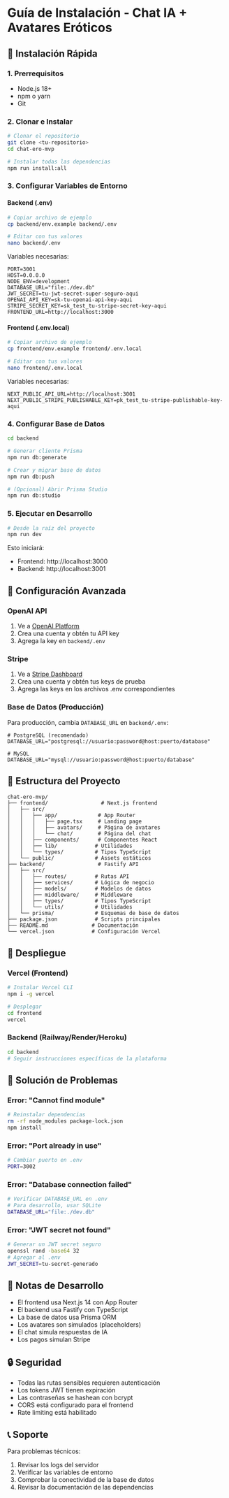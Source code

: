 # Guía de Instalación - Chat IA + Avatares Eróticos

## 🚀 Instalación Rápida

### 1. Prerrequisitos
- Node.js 18+ 
- npm o yarn
- Git

### 2. Clonar e Instalar
```bash
# Clonar el repositorio
git clone <tu-repositorio>
cd chat-ero-mvp

# Instalar todas las dependencias
npm run install:all
```

### 3. Configurar Variables de Entorno

#### Backend (.env)
```bash
# Copiar archivo de ejemplo
cp backend/env.example backend/.env

# Editar con tus valores
nano backend/.env
```

Variables necesarias:
```env
PORT=3001
HOST=0.0.0.0
NODE_ENV=development
DATABASE_URL="file:./dev.db"
JWT_SECRET=tu-jwt-secret-super-seguro-aqui
OPENAI_API_KEY=sk-tu-openai-api-key-aqui
STRIPE_SECRET_KEY=sk_test_tu-stripe-secret-key-aqui
FRONTEND_URL=http://localhost:3000
```

#### Frontend (.env.local)
```bash
# Copiar archivo de ejemplo
cp frontend/env.example frontend/.env.local

# Editar con tus valores
nano frontend/.env.local
```

Variables necesarias:
```env
NEXT_PUBLIC_API_URL=http://localhost:3001
NEXT_PUBLIC_STRIPE_PUBLISHABLE_KEY=pk_test_tu-stripe-publishable-key-aqui
```

### 4. Configurar Base de Datos
```bash
cd backend

# Generar cliente Prisma
npm run db:generate

# Crear y migrar base de datos
npm run db:push

# (Opcional) Abrir Prisma Studio
npm run db:studio
```

### 5. Ejecutar en Desarrollo
```bash
# Desde la raíz del proyecto
npm run dev
```

Esto iniciará:
- Frontend: http://localhost:3000
- Backend: http://localhost:3001

## 🔧 Configuración Avanzada

### OpenAI API
1. Ve a [OpenAI Platform](https://platform.openai.com/)
2. Crea una cuenta y obtén tu API key
3. Agrega la key en `backend/.env`

### Stripe
1. Ve a [Stripe Dashboard](https://dashboard.stripe.com/)
2. Crea una cuenta y obtén tus keys de prueba
3. Agrega las keys en los archivos .env correspondientes

### Base de Datos (Producción)
Para producción, cambia `DATABASE_URL` en `backend/.env`:
```env
# PostgreSQL (recomendado)
DATABASE_URL="postgresql://usuario:password@host:puerto/database"

# MySQL
DATABASE_URL="mysql://usuario:password@host:puerto/database"
```

## 📁 Estructura del Proyecto

```
chat-ero-mvp/
├── frontend/                 # Next.js frontend
│   ├── src/
│   │   ├── app/             # App Router
│   │   │   ├── page.tsx     # Landing page
│   │   │   ├── avatars/     # Página de avatares
│   │   │   └── chat/        # Página del chat
│   │   ├── components/      # Componentes React
│   │   ├── lib/            # Utilidades
│   │   └── types/          # Tipos TypeScript
│   └── public/             # Assets estáticos
├── backend/                 # Fastify API
│   ├── src/
│   │   ├── routes/         # Rutas API
│   │   ├── services/       # Lógica de negocio
│   │   ├── models/         # Modelos de datos
│   │   ├── middleware/     # Middleware
│   │   ├── types/          # Tipos TypeScript
│   │   └── utils/          # Utilidades
│   └── prisma/             # Esquemas de base de datos
├── package.json            # Scripts principales
├── README.md              # Documentación
└── vercel.json            # Configuración Vercel
```

## 🚀 Despliegue

### Vercel (Frontend)
```bash
# Instalar Vercel CLI
npm i -g vercel

# Desplegar
cd frontend
vercel
```

### Backend (Railway/Render/Heroku)
```bash
cd backend
# Seguir instrucciones específicas de la plataforma
```

## 🐛 Solución de Problemas

### Error: "Cannot find module"
```bash
# Reinstalar dependencias
rm -rf node_modules package-lock.json
npm install
```

### Error: "Port already in use"
```bash
# Cambiar puerto en .env
PORT=3002
```

### Error: "Database connection failed"
```bash
# Verificar DATABASE_URL en .env
# Para desarrollo, usar SQLite
DATABASE_URL="file:./dev.db"
```

### Error: "JWT secret not found"
```bash
# Generar un JWT secret seguro
openssl rand -base64 32
# Agregar al .env
JWT_SECRET=tu-secret-generado
```

## 📝 Notas de Desarrollo

- El frontend usa Next.js 14 con App Router
- El backend usa Fastify con TypeScript
- La base de datos usa Prisma ORM
- Los avatares son simulados (placeholders)
- El chat simula respuestas de IA
- Los pagos simulan Stripe

## 🔒 Seguridad

- Todas las rutas sensibles requieren autenticación
- Los tokens JWT tienen expiración
- Las contraseñas se hashean con bcrypt
- CORS está configurado para el frontend
- Rate limiting está habilitado

## 📞 Soporte

Para problemas técnicos:
1. Revisar los logs del servidor
2. Verificar las variables de entorno
3. Comprobar la conectividad de la base de datos
4. Revisar la documentación de las dependencias 